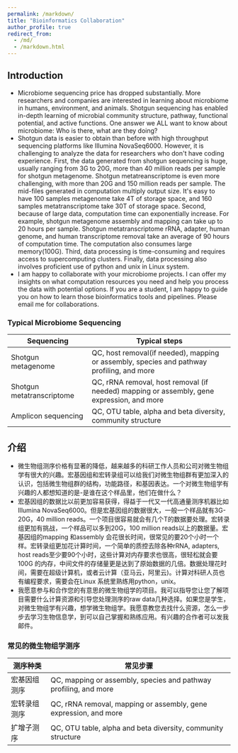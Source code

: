 ```yaml
---
permalink: /markdown/
title: "Bioinformatics Collaboration"
author_profile: true
redirect_from: 
  - /md/
  - /markdown.html
---
```


## Introduction

* Microbiome sequencing price has dropped substantially. More researchers and companies are interested in learning about microbiome in humans, environment, and animals. Shotgun sequencing has enabled in-depth learning of microbial community structure, pathway, functional potential, and active functions. One answer we ALL want to know about microbiome: Who is there, what are they doing? 
* Shotgun data is easier to obtain than before with high throughput sequencing platforms like Illumina NovaSeq6000. However, it is challenging to analyze the data for researchers who don't have coding experience. First, the data generated from shotgun sequencing is huge, usually ranging from 3G to 20G, more than 40 million reads per sample for shotgun metagenome. Shotgun metatreanscriptome is even more challenging, with more than 20G and 150 million reads per sample. The mid-files generated in computation multiply output size. It's easy to have 100 samples metagenome take 4T of storage space, and 160 samples metatranscriptome take 30T of storage space. Second, because of large data, computation time can exponentially increase. For example, shotgun metagenome assembly and mapping can take up to 20 hours per sample. Shotgun metatranscriptome rRNA, adapter, human genome, and human transcriptome removal take an average of 90 hours of computation time. The computation also consumes large memory(100G). Third, data processing is time-consuming and requires access to supercomputing clusters. Finally, data processing also involves proficient use of python and unix in Linux system.
* I am happy to collaborate with your microbiome projects. I can offer my insights on what computation resources you need and help you process the data with potential options. If you are a student, I am happy to guide you on how to learn those bioinformatics tools and pipelines. Please email me for collaborations. 

### Typical Microbiome Sequencing

| Sequencing         | Typical steps                                                             |
| --------         | ------------------------------------------------------------ |
| Shotgun metagenome| QC, host removal(if needed), mapping or assembly, species and pathway profiling, and more |
| Shotgun metatranscriptome| QC, rRNA removal, host removal (if needed) mapping or assembly, gene expression, and more |
| Amplicon sequencing| QC, OTU table, alpha and beta diversity, community structure|

## 介绍
* 微生物组测序价格有显著的降低，越来越多的科研工作人员和公司对微生物组学有很大的兴趣。宏基因组和宏转录组可以给我们对微生物组群有更加深入的认识，包括微生物组群的结构，功能路径，和基因表达。一个对微生物组学有兴趣的人都想知道的是-是谁在这个样品里，他们在做什么？
* 宏基因组的数据比以前更加容易获得，得益于一代又一代高通量测序机器比如Illumina NovaSeq6000。但是宏基因组的数据很大，一般一个样品就有3G-20G，40 million reads。一个项目很容易就会有几个T的数据要处理。宏转录组更加有挑战，一个样品可以多到20G，100 million reads以上的数据量。宏基因组的mapping 和assembly 会花很长时间，很常见的要20个小时一个样。宏转录组更加花计算时间，一个简单的质控去除各种rRNA, adapters, host reads至少要90个小时，这些计算对内存要求也很高，很轻松就会要100G 的内存，中间文件的存储量更是达到了原始数据的几倍。数据处理花时间，需要在超级计算机，或者云计算（亚马云，阿里云)。计算对科研人员也有编程要求，需要会在Linux 系统里熟练用python，unix。
* 我愿意参与和合作您的有意思的微生物组学的项目。我可以指导您让您了解项目需要什么计算资源和引导您处理测序的raw data几种选择。如果您是学生，对微生物组学有兴趣，想学微生物组学。我愿意教您去找什么资源，怎么一步步去学习生物信息学，到可以自己掌握和熟练应用。有兴趣的合作者可以发我邮件。


### 常见的微生物组学测序

| 测序种类          | 常见步骤                                                            |
| --------         | ------------------------------------------------------------ |
| 宏基因组测序| QC, mapping or assembly, species and pathway profiling, and more |
| 宏转录组测序| QC, rRNA removal, mapping or assembly, gene expression, and more |
| 扩增子测序| QC, OTU table, alpha and beta diversity, community structure|


